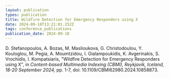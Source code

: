 ```yaml
---
layout: publication
types: publication
title: Wildfire Detection for Emergency Responders using X
date: 2024-09-18T13:21:01.252Z
tags: conference_publications
publication_date: 2024-09-18
---
```

<!--StartFragment-->

D. Stefanopoulos, A. Bozas, M. Maslioukova, G. Christodoulou, Y. Kouloglou, M. Pegia, A. Moumtzidou, I. Gialampoukidis, K. Avgerinakis, S. Vrochidis, I. Kompatsiaris, "Wildfire Detection for Emergency Responders using X", in *Content-based Multimedia Indexing (CBMI), Reykjavik, Iceland, 18-20 September 2024,* pp. 1-7, doi: 10.1109/CBMI62980.2024.​10858873.

<!--EndFragment-->

<!--EndFragment-->